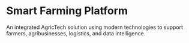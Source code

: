 # Smart Farming Platform

An integrated AgricTech solution using modern technologies to support farmers, agribusinesses, logistics, and data intelligence.



